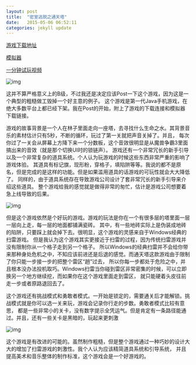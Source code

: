 ```yaml
---
layout: post
title:  "密室逃脱之通天塔"
date:   2015-05-06 06:52:11
categories: jekyll update
---
```

[游戏下载地址][download-link]

[模拟器][emulator-link]

[一分钟试玩视频][video-link]

![img](http://i1.tietuku.com/bd7186f6eebd85b5.jpg)

这并不算严格意义上的B级，不过我还是决定应该Post一下这个游戏，因为这是一个典型的粗糙做工毁掉一个好主意的例子。
这个游戏是第一代Java手机游戏，在绝大多数平台上都已经下架。我在Post的开始，附上了游戏的下载连接和模拟器下载链接。

游戏的故事背景是一个人在林子里面走向一座塔，去寻找什么生命之水。其背景音乐的素材估计只有5秒，不断的循环，玩过了第一关就把声音关掉了。并且，
每次你过了一关会从屏幕上方降下来一个分数板，这个音效很明显是从魔兽争霸3里面搞出来的音效（就是那个切换UI时的锁链声）。
游戏还有一个非常冗长的新手引导以及一个非常复杂的道具系统。个人认为玩游戏的时候这些东西非常严重的影响了游戏体验。
其道具有标记旗，现形粉，穿格子，填陷阱等等。我说的都不是原名，但是完成的是这样的功能。但是如果滥用道具的话游戏的可玩性就会大大降低了。
同样的，由于道具系统存在导致游戏公司设计了套非常冗长的新手引导来介绍这些道具。
整个游戏给我的感觉就是做得非常的匆忙，估计是游戏公司想要着急上线导致的后果。

![img](http://i1.tietuku.com/695844069e18c25c.jpg)

但是这个游戏依然是个好玩的游戏。游戏的玩法是你在一个有很多层的塔里面一层一层向上走，每一层的地面都铺满瓷砖。
其中，有一些地砖实际上是伪装成地砖的陷阱，只要踩上就会掉下去。很明显，这个游戏的灵感来自于Windows经典的扫雷游戏。
但是我认为这个游戏其实更接近于扫雷的过程，因为传统扫雷游戏并没有限制你从一个格子走到另一个格子。
所以Windows的经典扫雷并不会给你带来那种身处危机之中，不知应该前进还是后退的感觉。而通天塔这款游戏由于限制了你只能一步接一步的把整个雷区“趟”过去，
所以你每一步都处于危险之中，并且根本没办法投机取巧。Windows扫雷当你碰到雷区非常密集的时候，可以立即换另一个地方继续挖，而如果你在这个游戏里面走到雷区，
就只能硬着头皮往前走一步或者原路退回去了。

这个游戏还有挑战模式和勇敢者模式。一开始是锁定的，需要通关后才能解锁。挑战模式就是你可以选一关来玩，游戏会记录你行走的步数。勇敢者模式比较有意思，
都是一些非常小的关卡，没有数字提示全凭运气。但是肯定有一条路径能通过。并且，还有一些关卡是黑暗的，玩起来更刺激

![img](http://i1.tietuku.com/b95ded5e5b11760c.jpg)

这个游戏是有改进的可能的。虽然制作粗糙，但是整个游戏通过一种巧妙的设计大大的增加了扫雷游戏的刺激性。我个人认为应该精简道具系统和引导系统，
并且提高美术和音乐整体的制作标准，这个游戏会是一个好游戏的。

[download-link]: http://pan.baidu.com/s/1nt9mKGD
[emulator-link]: http://pan.baidu.com/s/1bnjiICn
[video-link]: http://v.youku.com/v_show/id_XOTQ4NDExOTQ4.html?from=s1.8-1-1.2